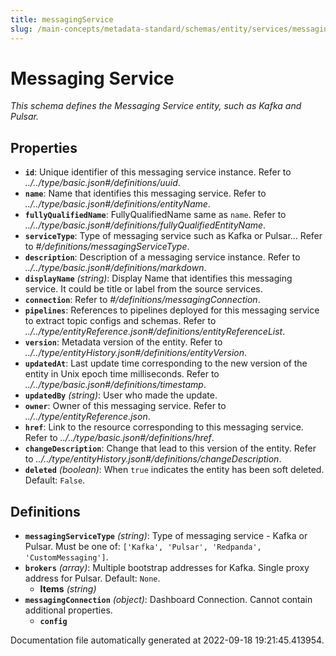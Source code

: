 ```yaml
---
title: messagingService
slug: /main-concepts/metadata-standard/schemas/entity/services/messagingservice
---
```


# Messaging Service

*This schema defines the Messaging Service entity, such as Kafka and Pulsar.*

## Properties

- **`id`**: Unique identifier of this messaging service instance. Refer to *../../type/basic.json#/definitions/uuid*.
- **`name`**: Name that identifies this messaging service. Refer to *../../type/basic.json#/definitions/entityName*.
- **`fullyQualifiedName`**: FullyQualifiedName same as `name`. Refer to *../../type/basic.json#/definitions/fullyQualifiedEntityName*.
- **`serviceType`**: Type of messaging service such as Kafka or Pulsar... Refer to *#/definitions/messagingServiceType*.
- **`description`**: Description of a messaging service instance. Refer to *../../type/basic.json#/definitions/markdown*.
- **`displayName`** *(string)*: Display Name that identifies this messaging service. It could be title or label from the source services.
- **`connection`**: Refer to *#/definitions/messagingConnection*.
- **`pipelines`**: References to pipelines deployed for this messaging service to extract topic configs and schemas. Refer to *../../type/entityReference.json#/definitions/entityReferenceList*.
- **`version`**: Metadata version of the entity. Refer to *../../type/entityHistory.json#/definitions/entityVersion*.
- **`updatedAt`**: Last update time corresponding to the new version of the entity in Unix epoch time milliseconds. Refer to *../../type/basic.json#/definitions/timestamp*.
- **`updatedBy`** *(string)*: User who made the update.
- **`owner`**: Owner of this messaging service. Refer to *../../type/entityReference.json*.
- **`href`**: Link to the resource corresponding to this messaging service. Refer to *../../type/basic.json#/definitions/href*.
- **`changeDescription`**: Change that lead to this version of the entity. Refer to *../../type/entityHistory.json#/definitions/changeDescription*.
- **`deleted`** *(boolean)*: When `true` indicates the entity has been soft deleted. Default: `False`.
## Definitions

- **`messagingServiceType`** *(string)*: Type of messaging service - Kafka or Pulsar. Must be one of: `['Kafka', 'Pulsar', 'Redpanda', 'CustomMessaging']`.
- **`brokers`** *(array)*: Multiple bootstrap addresses for Kafka. Single proxy address for Pulsar. Default: `None`.
  - **Items** *(string)*
- **`messagingConnection`** *(object)*: Dashboard Connection. Cannot contain additional properties.
  - **`config`**


Documentation file automatically generated at 2022-09-18 19:21:45.413954.

